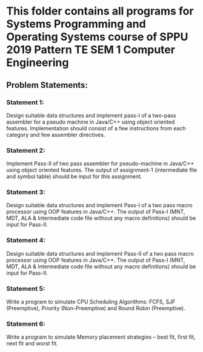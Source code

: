 # This folder contains all programs for Systems Programming and Operating Systems course of SPPU 2019 Pattern TE SEM 1 Computer Engineering

## Problem Statements:
### Statement 1:
Design suitable data structures and implement pass-I of a two-pass assembler for a pseudo machine in Java/C++ using object oriented features. Implementation should consist of a few instructions from each category and few assembler directives.

### Statement 2:
Implement Pass-II of two pass assembler for pseudo-machine in Java/C++ using object oriented features. The output of assignment-1 (intermediate file and symbol table) should be input for this assignment.

### Statement 3:
Design suitable data structures and implement Pass-I of a two pass macro processor using OOP features in Java/C++. The output of Pass-I (MNT, MDT, ALA & Intermediate code file without any macro definitions) should be input for Pass-II.

### Statement 4:
Design suitable data structures and implement Pass-II of a two pass macro processor using OOP features in Java/C++. The output of Pass-I (MNT, MDT, ALA & Intermediate code file without any macro definitions) should be input for Pass-II.

### Statement 5:
Write a program to simulate CPU Scheduling Algorithms: FCFS, SJF (Preemptive), Priority (Non-Preemptive) and Round Robin (Preemptive).

### Statement 6:
Write a program to simulate Memory placement strategies – best fit, first fit, next fit and worst fit.
